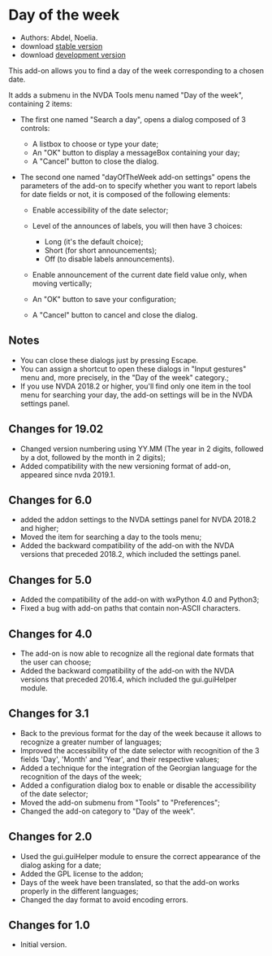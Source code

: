 # Day of the week #

* Authors: Abdel, Noelia.
* download [stable version][1]
* download [development version][2]

This add-on allows you to find a day of the week corresponding to a chosen date.

It adds a submenu in the NVDA Tools menu named "Day of the week", containing 2 items:

* The first one named "Search a day", opens a dialog composed of 3 controls:

    * A listbox to choose or type your date;
    * An "OK" button to display a messageBox containing your day;
    * A "Cancel" button to close the dialog.

* The second one named "dayOfTheWeek add-on settings" opens the parameters of the add-on to specify whether you want to report labels for date fields or not, it is composed of the following elements:

    * Enable accessibility of the date selector;
    * Level of the announces of labels, you will then have 3 choices:

        * Long (it's the default choice);
        * Short (for short announcements);
        * Off (to disable labels announcements).

    * Enable announcement of the current date field value only, when moving vertically;
    * An "OK" button to save your configuration;
    * A "Cancel" button to cancel and close the dialog.

## Notes ##

* You can close these dialogs just by pressing Escape.
* You can assign a shortcut to open these dialogs in "Input gestures" menu and, more precisely, in the "Day of the week" category.;
* If you use NVDA 2018.2 or higher, you'll find only one item in the tool menu for searching your day, the add-on settings will be in the NVDA settings panel.

## Changes for 19.02 ##

* Changed version numbering using YY.MM (The year in 2 digits, followed by a dot, followed by the month in 2 digits);
* Added compatibility with the new versioning format of add-on, appeared since nvda 2019.1.

## Changes for 6.0 ##

* added the addon settings to the NVDA settings panel for NVDA 2018.2 and higher;
* Moved the item  for  searching a day to the tools menu;
* Added the backward compatibility of the add-on with the NVDA versions that preceded 2018.2, which included the settings panel.

## Changes for 5.0 ##

* Added the compatibility of the add-on with wxPython 4.0 and Python3;
* Fixed a bug with add-on paths that contain non-ASCII characters.

## Changes for 4.0 ##

* The add-on is now able to recognize all the regional date formats that the user can choose;
* Added the backward compatibility of the add-on with the NVDA versions that preceded 2016.4, which included the gui.guiHelper module.

## Changes for 3.1 ##

* Back to the previous format for the day of the week because it allows to recognize a greater number of languages;
* Improved the accessibility of the date selector with recognition of the 3 fields 'Day', 'Month' and 'Year', and their respective values;
* Added a technique for the integration of the Georgian language for the recognition of the days of the week;
* Added a configuration dialog box to enable or disable the accessibility of the date selector;
* Moved the add-on submenu from "Tools" to "Preferences";
* Changed the add-on category to "Day of the week".

## Changes for 2.0 ##

* Used the gui.guiHelper module to ensure the correct appearance of the dialog asking for a date;
* Added the GPL license to the addon;
* Days of the week have been translated, so that the add-on works properly in the different languages;
* Changed the day format to avoid encoding errors.

## Changes for 1.0 ##

* Initial version.

[1]: https://github.com/abdel792/dayOfTheWeek/releases/download/v6.2.1/dayOfTheWeek-6.2.1.nvda-addon

[2]: https://github.com/abdel792/dayOfTheWeek/releases/download/v6.2.1/dayOfTheWeek-6.2.1.nvda-addon
